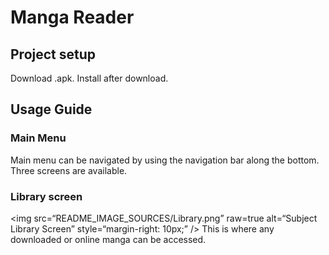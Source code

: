 # Manga Reader

## Project setup
Download .apk.
Install after download.


## Usage Guide
### Main Menu
Main menu can be navigated by using the navigation bar along the bottom.
Three screens are available.

### Library screen
<img
src=“README_IMAGE_SOURCES/Library.png”
raw=true
alt=“Subject Library Screen”
style=“margin-right: 10px;”
/>
This is where any downloaded or online manga can be accessed.
